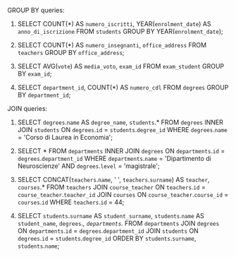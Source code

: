 GROUP BY queries:

1.
    SELECT COUNT(*) AS `numero_iscritti`, YEAR(`enrolment_date`) AS `anno_di_iscrizione`
    FROM `students`
    GROUP BY YEAR(`enrolment_date`);

2.
    SELECT COUNT(*) AS `numero_insegnanti`, `office_address`
    FROM `teachers`
    GROUP BY `office_address`;

3.
    SELECT AVG(`vote`) AS `media_voto`, `exam_id`
    FROM `exam_student`
    GROUP BY `exam_id`;

4.
    SELECT `department_id`, COUNT(*) AS `numero_cdl`
    FROM `degrees`
    GROUP BY `department_id`;

JOIN queries:

1.
    SELECT `degrees`.`name` AS `degree_name`, `students`.*
    FROM `degrees`
    INNER JOIN `students`
    ON `degrees`.`id` = `students`.`degree_id`
    WHERE `degrees`.`name` = 'Corso di Laurea in Economia';

2.
    SELECT *
    FROM `departments`
    INNER JOIN `degrees`
    ON `departments`.`id` = `degrees`.`department_id`
    WHERE `departments`.`name` = 'Dipartimento di Neuroscienze'
    AND `degrees`.`level` = 'magistrale';

3. 
    SELECT CONCAT(`teachers`.`name`, ' ', `teachers`.`surname`) AS `teacher`, `courses`.*
    FROM `teachers`
    JOIN `course_teacher`
    ON `teachers`.`id` = `course_teacher`.`teacher_id`
    JOIN `courses`
    ON `course_teacher`.`course_id` = `courses`.`id`
    WHERE `teachers`.`id` = 44;

4.
    SELECT `students`.`surname` AS `student_surname`, `students`.`name` AS `student_name`, `degrees`.*, `departments`.*
    FROM `departments`
    JOIN `degrees`
    ON `departments`.`id` = `degrees`.`department_id`
    JOIN `students`
    ON `degrees`.`id` = `students`.`degree_id`
    ORDER BY `students`.`surname`, `students`.`name`;